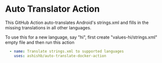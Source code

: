 # Auto Translator Action

This GitHub Action auto-translates Android's strings.xml and
fills in the missing translations in all other languages.

To use this for a new language, say "hi", first create "values-hi/strings.xml" empty file
and then run this action

```yaml
  - name: Translate strings.xml to supported languages
    uses: ashishb/auto-translate-docker-action
```
